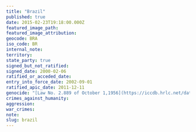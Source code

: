 ```yaml
---
title: "Brazil"
published: true
date: 2015-02-23T19:18:00.000Z
featured_image_path:
featured_image_attribution:
geocode: BRA
iso_code: BR
internal_note:
territory:
state_party: true
signed_but_not_ratified:
signed_date: 2000-02-06
ratified_or_acceded_date:
entry_into_force_date: 2002-09-01
ratified_apic_date: 2011-12-11
genocide: "[Law No. 2.889 of October 1,1956](https://iccdb.hrlc.net/data/doc/522/)"
crimes_against_humanity:
aggression:
war_crimes:
note:
slug: brazil
---
```

